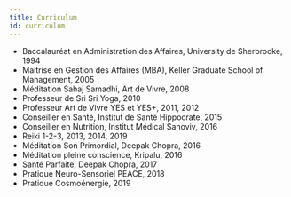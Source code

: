 ```yaml
---
title: Curriculum
id: curriculum
---
```


- Baccalauréat en Administration des Affaires, University de Sherbrooke, 1994
- Maitrise en Gestion des Affaires (MBA), Keller Graduate School of Management, 2005
- Méditation Sahaj Samadhi, Art de Vivre, 2008
- Professeur de Sri Sri Yoga, 2010
- Professeur Art de Vivre YES et YES+, 2011, 2012
- Conseiller en Santé, Institut de Santé Hippocrate, 2015
- Conseiller en Nutrition, Institut Médical Sanoviv, 2016
- Reiki 1-2-3, 2013, 2014, 2019
- Méditation Son Primordial, Deepak Chopra, 2016
- Méditation pleine conscience, Kripalu, 2016
- Santé Parfaite, Deepak Chopra, 2017
- Pratique Neuro-Sensoriel PEACE, 2018
- Pratique Cosmoénergie, 2019
